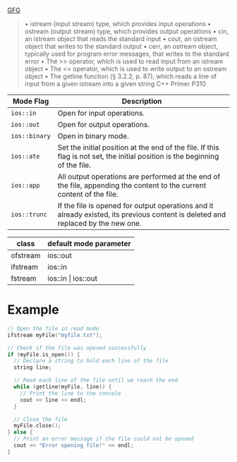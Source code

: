 
[GFG](https://www.geeksforgeeks.org/file-handling-c-classes/)

> • istream (input stream) type, which provides input operations
> • ostream (output stream) type, which provides output operations
> • cin, an istream object that reads the standard input
> • cout, an ostream object that writes to the standard output
> • cerr, an ostream object, typically used for program error messages, that writes to the standard error
> • The >> operator, which is used to read input from an istream object
> • The << operator, which is used to write output to an ostream object
> • The getline function (§ 3.2.2, p. 87), which reads a line of input from a given istream into a given string
> C++ Primer P310

| Mode Flag     | Description                                                                                                                  |
| ------------- | ---------------------------------------------------------------------------------------------------------------------------- |
| `ios::in`     | Open for input operations.                                                                                                   |
| `ios::out`    | Open for output operations.                                                                                                  |
| `ios::binary` | Open in binary mode.                                                                                                         |
| `ios::ate`    | Set the initial position at the end of the file. If this flag is not set, the initial position is the beginning of the file. |
| `ios::app`    | All output operations are performed at the end of the file, appending the content to the current content of the file.        |
| `ios::trunc`  | If the file is opened for output operations and it already existed, its previous content is deleted and replaced by the new one.                                                                                                                             |

| class    | default mode parameter |
| -------- | ---------------------- |
| ofstream | ios::out               |
| ifstream | ios::in                |
| fstream  | ios::in \| ios::out                       |

# Example
```cpp
// Open the file in read mode
ifstream myFile("myfile.txt");

// Check if the file was opened successfully
if (myFile.is_open()) {
  // Declare a string to hold each line of the file
  string line;

  // Read each line of the file until we reach the end
  while (getline(myFile, line)) {
    // Print the line to the console
    cout << line << endl;
  }

  // Close the file
  myFile.close();
} else {
  // Print an error message if the file could not be opened
  cout << "Error opening file!" << endl;
}
```